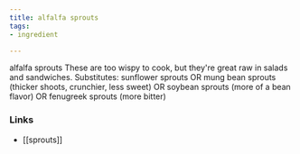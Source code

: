 ```yaml
---
title: alfalfa sprouts
tags:
- ingredient

---
```

alfalfa sprouts These are too wispy to cook, but they're great raw in salads and sandwiches. Substitutes: sunflower sprouts OR mung bean sprouts (thicker shoots, crunchier, less sweet) OR soybean sprouts (more of a bean flavor) OR fenugreek sprouts (more bitter)

### Links

* [[sprouts]]
